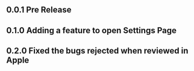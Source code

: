 ## 0.0.1 Pre Release

## 0.1.0 Adding a feature to open Settings Page

## 0.2.0 Fixed the bugs rejected when reviewed in Apple